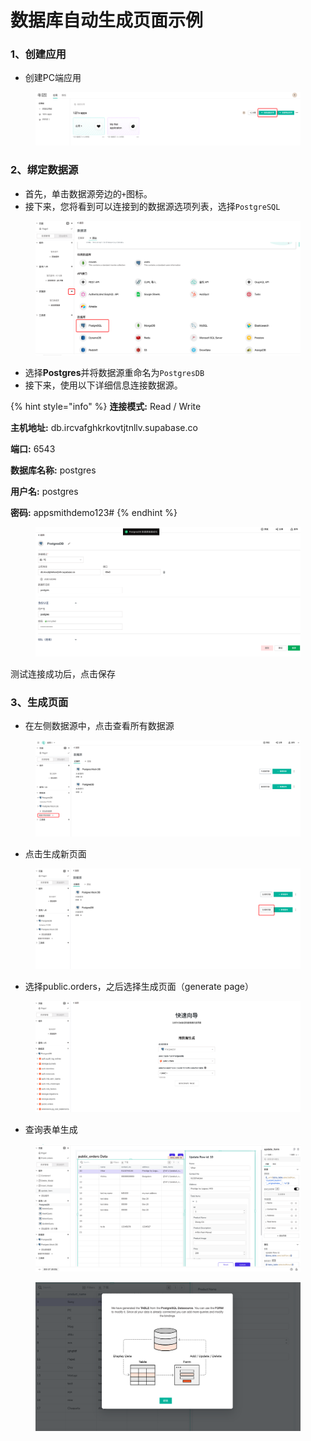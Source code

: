 # 数据库自动生成页面示例

###

### 1、创建应用

* 创建PC端应用

<figure><img src="../../.gitbook/assets/image (1) (1) (1).png" alt=""><figcaption></figcaption></figure>

### 2、绑定数据源

* 首先，单击数据源旁边的`+`图标。
* 接下来，您将看到可以连接到的数据源选项列表，选择`PostgreSQL`

<figure><img src="../../.gitbook/assets/image (25) (2).png" alt=""><figcaption></figcaption></figure>

* 选择**Postgres**并将数据源重命名为`PostgresDB`
* 接下来，使用以下详细信息连接数据源。

{% hint style="info" %}
**连接模式:** Read / Write

**主机地址:** db.ircvafghkrkovtjtnllv.supabase.co

**端口:** 6543

**数据库名称:** postgres

**用户名:** postgres

**密码:** appsmithdemo123#
{% endhint %}

<figure><img src="../../.gitbook/assets/image (3) (5) (1).png" alt=""><figcaption></figcaption></figure>

测试连接成功后，点击保存



### 3、生成页面

* 在左侧数据源中，点击查看所有数据源

<figure><img src="../../.gitbook/assets/image (22) (1) (2).png" alt=""><figcaption></figcaption></figure>

* 点击生成新页面

<figure><img src="../../.gitbook/assets/image (23) (1) (2).png" alt=""><figcaption></figcaption></figure>

* 选择public.orders，之后选择生成页面（generate page）

<figure><img src="../../.gitbook/assets/image (28) (1) (2).png" alt=""><figcaption></figcaption></figure>

* 查询表单生成

<figure><img src="../../.gitbook/assets/image (30) (2).png" alt=""><figcaption></figcaption></figure>

<figure><img src="../../.gitbook/assets/image (19) (1) (1).png" alt=""><figcaption></figcaption></figure>
